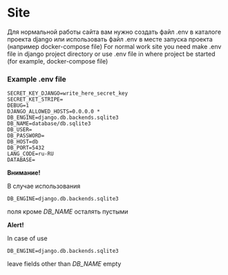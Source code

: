 # Site
Для нормальной работы сайта вам нужно создать файл .env в каталоге проекта django или использовать файл .env в месте запуска проекта (например docker-compose file)
For normal work site you need make .env file in django project directory or use .env file in where project be started (for example, docker-compose file)
### Example .env file
```
SECRET_KEY_DJANGO=write_here_secret_key
SECRET_KET_STRIPE=
DEBUG=1
DJANGO_ALLOWED_HOSTS=0.0.0.0 *
DB_ENGINE=django.db.backends.sqlite3 
DB_NAME=database/db.sqlite3
DB_USER=
DB_PASSWORD=
DB_HOST=db
DB_PORT=5432
LANG_CODE=ru-RU
DATABASE=
```
**Внимание!**

В случае использования
```
DB_ENGINE=django.db.backends.sqlite3
```
поля кроме *DB_NAME* осталять пустыми

**Alert!**

In case of use
```
DB_ENGINE=django.db.backends.sqlite3
```
leave fields other than *DB_NAME* empty





